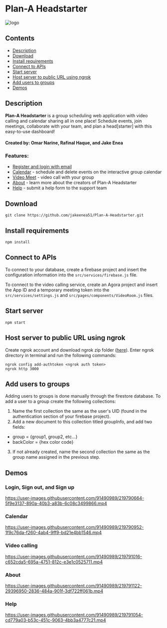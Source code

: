 # Plan-A Headstarter
![logo](https://user-images.githubusercontent.com/91490989/219719756-3a0e7247-13c6-4b8c-8073-bd2e38ea3611.png)

## Contents
- [Description](https://github.com/omar-narine/Plan-A-Headstarter#description)
- [Download](https://github.com/omar-narine/Plan-A-Headstarter#download)
- [Install requirements](https://github.com/omar-narine/Plan-A-Headstarter#install-requirements)
- [Connect to APIs](https://github.com/omar-narine/Plan-A-Headstarter#connect-to-apis)
- [Start server](https://github.com/omar-narine/Plan-A-Headstarter#start-server)
- [Host server to public URL using ngrok](https://github.com/omar-narine/Plan-A-Headstarter#host-server-to-public-url-using-ngrok)
- [Add users to groups](https://github.com/omar-narine/Plan-A-Headstarter#add-users-to-groups)
- [Demos](https://github.com/omar-narine/Plan-A-Headstarter#demos)

## Description

__Plan-A Headstarter__ is a group scheduling web application with video calling and calendar sharing all in one place! Schedule events, join meetings, collaborate with your team, and plan a head[starter] with this easy-to-use dashboard!

#### Created by: Omar Narine, Rafinal Haque, and Jake Enea

### Features:
- [Register and login with email](https://github.com/omar-narine/Plan-A-Headstarter#login-sign-out-and-sign-up)
- [Calendar](https://github.com/omar-narine/Plan-A-Headstarter#calendar) - schedule and delete events on the interactive group calendar
- [Video Meet](https://github.com/omar-narine/Plan-A-Headstarter#video-calling) - video call with your group
- [About](https://github.com/omar-narine/Plan-A-Headstarter#about) - learn more about the creators of Plan-A Headstarter
- [Help](https://github.com/omar-narine/Plan-A-Headstarter#help) - submit a help form to the support team


## Download
```
git clone https://github.com/jakeenea51/Plan-A-Headstarter.git
```

## Install requirements
```
npm install
```

## Connect to APIs
To connect to your database, create a firebase project and insert the configuration information into the ```src/services/firebase.js``` file.

To connect to the video calling service, create an Agora project and insert the App ID and a temporary meeting token into the ```src/services/settings.js``` and ```src/pages/components/VideoRoom.js``` files.

## Start server
```
npm start
```

## Host server to public URL using ngrok
Create ngrok account and download ngrok zip folder ([here](https://ngrok.com/download)). Enter ngrok directory in terminal and run the following commands:
```
ngrok config add-authtoken <ngrok auth token>
ngrok http 3000
```

## Add users to groups
Adding users to groups is done manually through the firestore database. To add a user to a group create the following collections:
1. Name the first collection the same as the user's UID (found in the authentication section of your firebase project).
2. Add a new document to this collection titled groupInfo, and add two fields:
- group = {group1, group2, etc...}
- backColor = {hex color code}
3. If not already created, name the second collection the same as the group name assigned in the previous step.

## Demos
### Login, Sign out, and Sign up

https://user-images.githubusercontent.com/91490989/219790664-5f9e3137-890a-40b3-a83b-6c08c3499866.mp4



### Calendar

https://user-images.githubusercontent.com/91490989/219790952-1f9c76da-f260-4ab4-9ff9-bd21e4bb1546.mp4



### Video calling

https://user-images.githubusercontent.com/91490989/219791016-c652cda5-695a-4751-812c-e3e1c0525711.mp4



### About

https://user-images.githubusercontent.com/91490989/219791122-29396950-2836-484a-901f-3df722ff061b.mp4



### Help

https://user-images.githubusercontent.com/91490989/219791054-cd779a03-b53c-451c-9063-4bb3a4777c21.mp4
